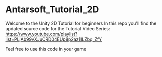 # Antarsoft_Tutorial_2D
 
Welcome to the Unity 2D Tutorial for beginners
In this repo you'll find the updated source code for the Tutorial Video Series:
https://www.youtube.com/playlist?list=PLjAb99vXJuCRD04EUp8p2az1ILZbq_ZfY

Feel free to use this code in your game
